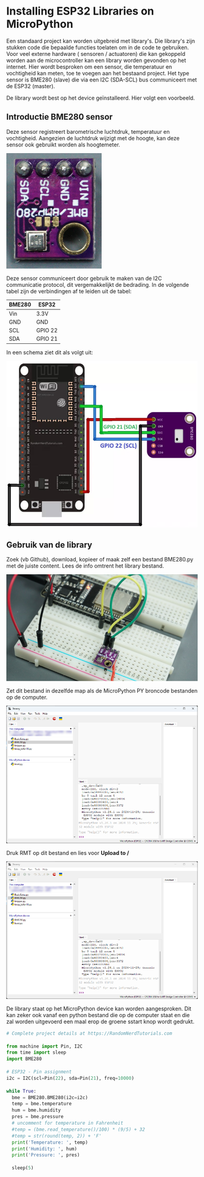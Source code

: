 # Installing ESP32 Libraries on MicroPython

Een standaard project kan worden uitgebreid met library's. Die library's zijn stukken code die bepaalde functies toelaten om in de code te gebruiken. Voor veel externe hardware ( sensoren / actuatoren) die kan gekoppeld worden aan de microcontroller kan een library worden gevonden op het internet. Hier wordt besproken om een sensor, die temperatuur en vochtigheid kan meten, toe te voegen aan het bestaand project. Het type sensor is BME280 (slave) die via een I2C (SDA-SCL) bus communiceert met de ESP32 (master).

De library wordt best op het device geïnstalleerd. Hier volgt een voorbeeld.

## Introductie BME280 sensor

Deze sensor registreert barometrische luchtdruk, temperatuur en vochtigheid. Aangezien de luchtdruk wijzigt met de hoogte, kan deze sensor ook gebruikt worden als hoogtemeter. 

![example image](./images/vsc_23.png "An exemplary image")

Deze sensor communiceert door gebruik te maken van de I2C communicatie protocol, dit vergemakkelijkt de bedrading. In de volgende tabel zijn de verbindingen af te leiden uit de tabel:

| **BME280**    | **ESP32** |
| -------- | ------- |
| Vin  | 3.3V    |
| GND | GND     |
| SCL    | GPIO 22    |
| SDA    | GPIO 21    |

In een schema ziet dit als volgt uit:

![example image](./images/vsc_4.png "An exemplary image")

## Gebruik van de library

Zoek (vb Github), download, kopieer of maak zelf een bestand BME280.py met de juiste content. Lees de info omtrent het library bestand.

![example image](./images/vsc_24.png "An exemplary image")

Zet dit bestand in dezelfde map als de MicroPython PY broncode bestanden op de computer.

![example image](./images/vsc_5.png "An exemplary image")

Druk RMT op dit bestand en lies voor **Upload to /**

![example image](./images/vsc_6.png "An exemplary image")

De library staat op het MicroPython device kan worden aangesproken. Dit kan zeker ook vanaf een python bestand die op de computer staat en die zal worden uitgevoerd een maal erop de groene sstart knop wordt gedrukt.


```python
# Complete project details at https://RandomNerdTutorials.com

from machine import Pin, I2C
from time import sleep
import BME280

# ESP32 - Pin assignment
i2c = I2C(scl=Pin(22), sda=Pin(21), freq=10000)

while True:
  bme = BME280.BME280(i2c=i2c)
  temp = bme.temperature
  hum = bme.humidity
  pres = bme.pressure
  # uncomment for temperature in Fahrenheit
  #temp = (bme.read_temperature()/100) * (9/5) + 32
  #temp = str(round(temp, 2)) + 'F'
  print('Temperature: ', temp)
  print('Humidity: ', hum)
  print('Pressure: ', pres)

  sleep(5)

```
